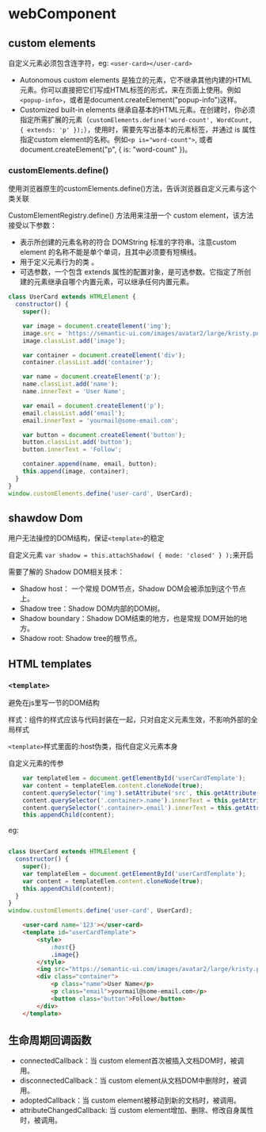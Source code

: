 # webComponent

## custom elements
 自定义元素必须包含连字符，eg: `<user-card></user-card>`
* Autonomous custom elements 是独立的元素，它不继承其他内建的HTML元素。你可以直接把它们写成HTML标签的形式，来在页面上使用。例如 `<popup-info>`，或者是document.createElement("popup-info")这样。
* Customized built-in elements 继承自基本的HTML元素。在创建时，你必须指定所需扩展的元素（`customElements.define('word-count', WordCount, { extends: 'p' });`），使用时，需要先写出基本的元素标签，并通过 is 属性指定custom element的名称。例如`<p is="word-count">`, 或者 document.createElement("p", { is: "word-count" })。
### customElements.define()
使用浏览器原生的customElements.define()方法，告诉浏览器自定义元素与这个类关联

CustomElementRegistry.define() 方法用来注册一个 custom element，该方法接受以下参数：

* 表示所创建的元素名称的符合 DOMString 标准的字符串。注意custom element 的名称不能是单个单词，且其中必须要有短横线。
* 用于定义元素行为的类 。
* 可选参数，一个包含 extends 属性的配置对象，是可选参数。它指定了所创建的元素继承自哪个内置元素，可以继承任何内置元素。
```javascript
class UserCard extends HTMLElement {
  constructor() {
    super();

    var image = document.createElement('img');
    image.src = 'https://semantic-ui.com/images/avatar2/large/kristy.png';
    image.classList.add('image');

    var container = document.createElement('div');
    container.classList.add('container');

    var name = document.createElement('p');
    name.classList.add('name');
    name.innerText = 'User Name';

    var email = document.createElement('p');
    email.classList.add('email');
    email.innerText = 'yourmail@some-email.com';

    var button = document.createElement('button');
    button.classList.add('button');
    button.innerText = 'Follow';

    container.append(name, email, button);
    this.append(image, container);
  }
}
window.customElements.define('user-card', UserCard);
```
## shawdow Dom
用户无法操控的DOM结构，保证`<template>`的稳定

自定义元素 `var shadow = this.attachShadow( { mode: 'closed' } );`来开启

需要了解的 Shadow DOM相关技术：
* Shadow host： 一个常规 DOM节点，Shadow DOM会被添加到这个节点上。
* Shadow tree：Shadow DOM内部的DOM树。
* Shadow boundary：Shadow DOM结束的地方，也是常规 DOM开始的地方。
* Shadow root: Shadow tree的根节点。

## HTML templates
### `<template>`
避免在js里写一节的DOM结构

样式：组件的样式应该与代码封装在一起，只对自定义元素生效，不影响外部的全局样式

`<template>`样式里面的:host伪类，指代自定义元素本身

<p>自定义元素的传参</p>

```javascript
    var templateElem = document.getElementById('userCardTemplate');
    var content = templateElem.content.cloneNode(true);
    content.querySelector('img').setAttribute('src', this.getAttribute('image'));
    content.querySelector('.container>.name').innerText = this.getAttribute('name');
    content.querySelector('.container>.email').innerText = this.getAttribute('email');
    this.appendChild(content);
```
eg: 
```javascript

class UserCard extends HTMLElement {
  constructor() {
    super();
    var templateElem = document.getElementById('userCardTemplate');
    var content = templateElem.content.cloneNode(true);
    this.appendChild(content);
  }
}
window.customElements.define('user-card', UserCard);
```
```html
    <user-card name='123'></user-card>
    <template id="userCardTemplate">
        <style>
            :host{}
            .image{}
        </style>
        <img src="https://semantic-ui.com/images/avatar2/large/kristy.png" class="image">
        <div class="container">
            <p class="name">User Name</p>
            <p class="email">yourmail@some-email.com</p>
            <button class="button">Follow</button>
        </div>
    </template>
```
## 生命周期回调函数
* connectedCallback：当 custom element首次被插入文档DOM时，被调用。
* disconnectedCallback：当 custom element从文档DOM中删除时，被调用。
* adoptedCallback：当 custom element被移动到新的文档时，被调用。
* attributeChangedCallback: 当 custom element增加、删除、修改自身属性时，被调用。
